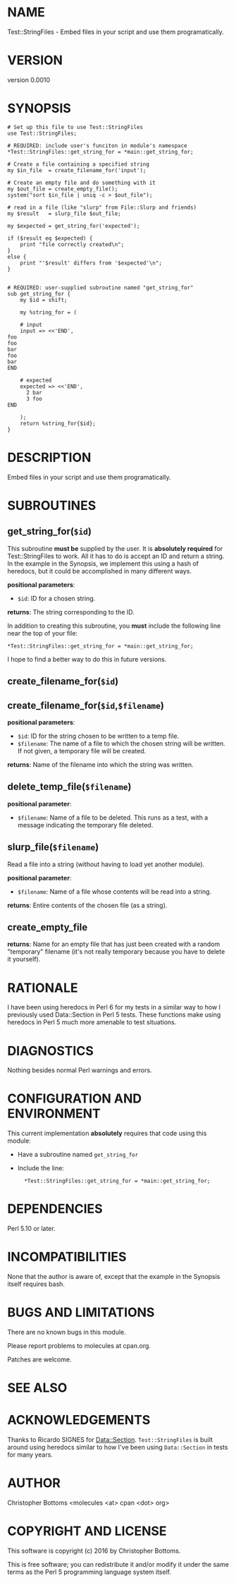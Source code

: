 # NAME

Test::StringFiles - Embed files in your script and use them programatically.

# VERSION

version 0.0010

# SYNOPSIS

    # Set up this file to use Test::StringFiles
    use Test::StringFiles;

    # REQUIRED: include user's funciton in module's namespace 
    *Test::StringFiles::get_string_for = *main::get_string_for;
    
    # Create a file containing a specified string
    my $in_file  = create_filename_for('input');
    
    # Create an empty file and do something with it
    my $out_file = create_empty_file();
    system("sort $in_file | uniq -c > $out_file");
    
    # read in a file (like "slurp" from File::Slurp and friends)
    my $result   = slurp_file $out_file;
    
    my $expected = get_string_for('expected');
    
    if ($result eq $expected) {
        print "file correctly created\n";
    }
    else {
        print "'$result' differs from '$expected'\n";
    }
    

    # REQUIRED: user-supplied subroutine named "get_string_for"
    sub get_string_for {
        my $id = shift;
    
        my %string_for = (
    
        # input
        input => <<'END',
    foo
    foo
    bar
    foo
    bar
    END
    
        # expected
        expected => <<'END',
          2 bar
          3 foo
    END
    
        );
        return %string_for{$id};
    }

# DESCRIPTION

Embed files in your script and use them programatically.

# SUBROUTINES

## get\_string\_for(`$id`)

This subroutine **must be** supplied by the user. It is **absolutely required**
for Test::StringFiles to work. All it has to do is accept an ID and return a
string. In the example in the Synopsis, we implement this using a hash of
heredocs, but it could be accomplished in many different ways.

**positional parameters**:

- `$id`: ID for a chosen string.

**returns**: The string corresponding to the ID.

In addition to creating this subroutine, you **must** include the following
line near the top of your file:

    *Test::StringFiles::get_string_for = *main::get_string_for;

I hope to find a better way to do this in future versions.

## create\_filename\_for(`$id`)

## create\_filename\_for(`$id`,`$filename`)

**positional parameters**:

- `$id`: ID for the string chosen to be written to a temp file.
- `$filename`: The name of a file to which the chosen string will be
written. If not given, a temporary file will be created.

**returns**: Name of the filename into which the string was written.

## delete\_temp\_file(`$filename`)

**positional parameter**:

- `$filename`: Name of a file to be deleted. This runs as a test, with a message indicating the temporary file deleted.

## slurp\_file(`$filename`)

Read a file into a string (without having to load yet another module).

**positional parameter**:

- `$filename`: Name of a file whose contents will be read into a string.

**returns**: Entire contents of the chosen file (as a string).

## create\_empty\_file

**returns**: Name for an empty file that has just been created with a random
"temporary" filename (it's not really temporary because you have to delete it
yourself). 

# RATIONALE

I have been using heredocs in Perl 6 for my tests in a similar way to how I previously used Data::Section in Perl 5 tests. These functions make using heredocs in Perl 5 much more amenable to test situations.

# DIAGNOSTICS

Nothing besides normal Perl warnings and errors.

# CONFIGURATION AND ENVIRONMENT

This current implementation **absolutely** requires that code using this module:

- Have a subroutine named `get_string_for`
- Include the line:

        *Test::StringFiles::get_string_for = *main::get_string_for;

# DEPENDENCIES

Perl 5.10 or later.

# INCOMPATIBILITIES

None that the author is aware of, except that the example in the Synopsis
itself requires bash.

# BUGS AND LIMITATIONS

There are no known bugs in this module.

Please report problems to molecules at cpan.org.

Patches are welcome.

# SEE ALSO

# ACKNOWLEDGEMENTS

Thanks to Ricardo SIGNES for [Data::Section](https://metacpan.org/pod/Data::Section). `Test::StringFiles` is built around using heredocs similar to how I've been using `Data::Section` in tests for many years.

# AUTHOR

Christopher Bottoms &lt;molecules &lt;at> cpan &lt;dot> org>

# COPYRIGHT AND LICENSE

This software is copyright (c) 2016 by Christopher Bottoms.

This is free software; you can redistribute it and/or modify it under
the same terms as the Perl 5 programming language system itself.
